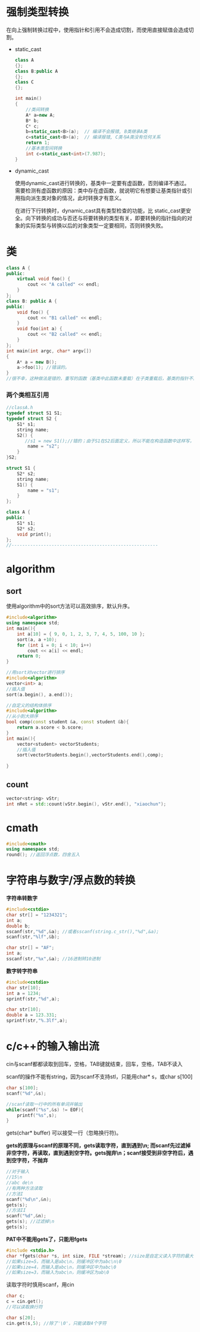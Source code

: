 # 强制类型转换

在向上强制转换过程中，使用指针和引用不会造成切割，而使用直接赋值会造成切割。

* static_cast

  ```cpp
  class A 
  {}; 
  class B:public A 
  {}; 
  class C 
  {}; 
  
  int main() 
  { 
      //类间转换
      A* a=new A; 
      B* b; 
      C* c; 
      b=static_cast<B>(a);  // 编译不会报错, B类继承A类 
      c=static_cast<B>(a);  // 编译报错, C类与A类没有任何关系 
      return 1; 
      //基本类型间转换
      int c=static_cast<int>(7.987); 
  }
  ```

* dynamic_cast

  使用dynamic_cast进行转换的，基类中一定要有虚函数，否则编译不通过。需要检测有虚函数的原因：类中存在虚函数，就说明它有想要让基类指针或引用指向派生类对象的情况，此时转换才有意义。 

  在进行下行转换时，dynamic_cast具有类型检查的功能，比 static_cast更安全。向下转换的成功与否还与将要转换的类型有关，即要转换的指针指向的对象的实际类型与转换以后的对象类型一定要相同，否则转换失败。

# 类

```cpp
class A {
public:
	virtual void foo() {
		cout << "A called" << endl;
	}
};
class B: public A {
public:
	void foo() {
		cout << "B1 called" << endl;
	}
	void foo(int a) {
		cout << "B2 called" << endl;
	}
};
int main(int argc, char* argv[])
{
	A* a = new B();
	a->foo(1); //错误的。
}
//很不幸，这种做法是错的，重写的函数（基类中此函数未重载）在子类重载后，基类的指针不能访问到重载的那个函数。
```

### 两个类相互引用

```cpp
//classA.h
typedef struct S1 S1;
typedef struct S2 {
	S1* s1;
	string name;
	S2() {
       //s1 = new S1();//错的；由于S1在S2后面定义，所以不能在构造函数中这样写，只能在类外初始化s1
		name = "s2";
	}
}S2;

struct S1 {
	S2* s2;
	string name;
	S1() {
		name = "s1";
	}
};

class A {
public:
	S1* s1;
	S2* s2;
	void print();
};
//-------------------------------------------------------
```



# algorithm

## sort

使用algorithm中的sort方法可以高效排序，默认升序。

```cpp
#include<algorithm>
using namespace std;
int main(){
    int a[10] = { 9, 0, 1, 2, 3, 7, 4, 5, 100, 10 };
    sort(a, a +10);
    for (int i = 0; i < 10; i++)
        cout << a[i] << endl;
    return 0;
}
```

```cpp
//用sort对vector进行排序
#include<algorithm>
vector<int> a;
//插入值
sort(a.begin(), a.end());
```

```cpp
//自定义的结构体排序
#include<algorithm>
//从小到大排序
bool comp(const student &a, const student &b){
    return a.score < b.score;
}
int main(){
	vector<student> vectorStudents;
    //插入值    	
  	sort(vectorStudents.begin(),vectorStudents.end(),comp);
    
}
```

## count

```cpp
vector<string> vStr;
int nRet = std::count(vStr.begin(), vStr.end(), "xiaochun");
```

# cmath

```cpp
#include<cmath>
using namespace std;
round(); //返回浮点数，四舍五入
```



# 字符串与数字/浮点数的转换

**字符串转数字**

```cpp
#include<cstdio>
char str[] = "1234321";
int a;
double b;
sscanf(str,"%d",&a); //或者sscanf(string.c_str(),"%d",&a);
scanf(str,"%lf",&b);

char str[] = "AF";
int a;
sscanf(str,"%x",&a); //16进制转10进制
```

**数字转字符串**

```cpp
#include<cstdio>
char str[10];
int a = 1234;
sprintf(str,"%d",a);

char str[10];
double a = 123.331;
sprintf(str,"%.3lf",a);
```

# c/c++的输入输出流

cin与scanf都都读取到回车，空格，TAB键就结束，回车，空格，TAB不读入

scanf的操作不能有string，因为scanf不支持stl，只能用char* s，或char s[100]

```cpp
char s[100];
scanf("%d",&s);

//scanf读取一行中的所有单词并输出
while(scanf("%s",&s) != EOF){
    printf("%s",s);
}
```

gets(char* buffer) 可以接受一行（忽略换行符)。

**gets的原理与scanf的原理不同，gets读取字符，直到遇到\n; 而scanf先过滤掉非空字符，再读取，直到遇到空字符。gets抛弃\n；scanf接受到非空字符后，遇到空字符，不抛弃**

```cpp
//对于输入
//15\n
//abc de\n
//有两种方法读取
//方法I
scanf("%d\n",&n);
gets(s);
//方法II
scanf("%d",&n);
gets(s); //过滤掉\n
gets(s);
```

**PAT中不能用gets了，只能用fgets**

```cpp
#include <stdio.h>
char *fgets(char *s, int size, FILE *stream); //size是自定义读入字符的最大个数，包括\0
//如果size=5，而输入是abc\n，则缓冲区中为abc\n\0
//如果size=4，而输入是abc\n，则缓冲区中为abc\0
//如果size=3，而输入为abc\n，则缓冲区为ab\0
```



读取字符时慎用scanf，用cin

```cpp
char c;
c = cin.get();
//可以读取换行符
```

```cpp
char s[20];
cin.get(s,5); //除了'\0'，只能读取4个字符
```

